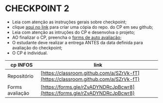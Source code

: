 # CHECKPOINT 2

- Leia com atenção as instruções gerais sobre checkpoint;
- clique [aqui no link](https://classroom.github.com/a/SZrVk-fT) para criar uma cópia do repo. do CP em seu github;
- Leia com atenção as intruções do CP e desenvolva o projeto;
- AO finalizar o CP, preencha o [forms de auto avaliação](https://forms.gle/rZvADYNDRcJpBcwr8);
- O estudante deve realizar a entrega ANTES da data definida para avaliação do checkpoint;
- O CP é individual.

| cp INFOS | link |    
| ---- | ----- |
| Repositório   | [https://classroom.github.com/a/SZrVk-fT](https://classroom.github.com/a/SZrVk-fT)|
| Forms avaliação   | [https://forms.gle/rZvADYNDRcJpBcwr8](https://forms.gle/rZvADYNDRcJpBcwr8)|
